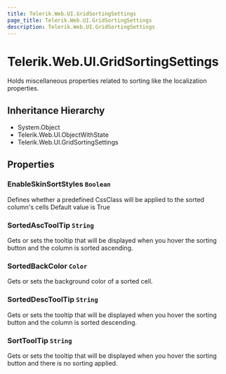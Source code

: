 ```yaml
---
title: Telerik.Web.UI.GridSortingSettings
page_title: Telerik.Web.UI.GridSortingSettings
description: Telerik.Web.UI.GridSortingSettings
---
```


# Telerik.Web.UI.GridSortingSettings

Holds miscellaneous properties related to sorting like the localization
            properties.

## Inheritance Hierarchy

* System.Object
* Telerik.Web.UI.ObjectWithState
* Telerik.Web.UI.GridSortingSettings

## Properties

###  EnableSkinSortStyles `Boolean`

Defines whether a predefined CssClass will be applied to the sorted column's cells
            Default value is True

###  SortedAscToolTip `String`

Gets or sets the tooltip that will be displayed when you hover the sorting button
            and the column is sorted ascending.

###  SortedBackColor `Color`

Gets or sets the background color of a sorted cell.

###  SortedDescToolTip `String`

Gets or sets the tooltip that will be displayed when you hover the sorting button
            and the column is sorted descending.

###  SortToolTip `String`

Gets or sets the tooltip that will be displayed when you hover the sorting button
            and there is no sorting applied.

